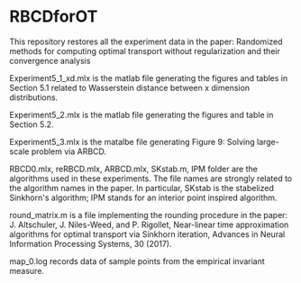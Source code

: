 # RBCDforOT
This repository restores all the experiment data in the paper: Randomized methods for computing optimal transport without
regularization and their convergence analysis

Experiment5_1_xd.mlx is the matlab file generating the figures and tables in Section 5.1 related to Wasserstein distance between x dimension distributions. 

Experiment5_2.mlx is the matlab file generating the figures and table in Section 5.2. 

Experiment5_3.mlx is the matalbe file generating Figure 9: Solving large-scale problem via ARBCD. 

RBCD0.mlx, reRBCD.mlx, ARBCD.mlx, SKstab.m, IPM folder are the algorithms used in these experiments. The file names are strongly related to the algorithm names in the paper. In particular, SKstab is the stabelized Sinkhorn's algorithm; IPM stands for an interior point inspired algorithm. 

round_matrix.m is a file implementing the rounding procedure in the paper: J. Altschuler, J. Niles-Weed, and P. Rigollet, Near-linear time approximation algorithms for optimal transport via Sinkhorn iteration, Advances in Neural Information Processing Systems, 30 (2017).

map_0.log records data of sample points from the empirical invariant measure.
